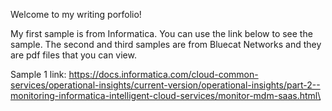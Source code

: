 Welcome to my writing porfolio!

My first sample is from Informatica. You can use the link below to see the sample. The second and third samples are from Bluecat Networks and they are pdf files that you can view.

Sample 1 link:
https://docs.informatica.com/cloud-common-services/operational-insights/current-version/operational-insights/part-2--monitoring-informatica-intelligent-cloud-services/monitor-mdm-saas.html\
